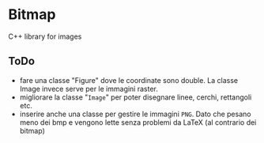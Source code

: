 # Bitmap
C++ library for images

## ToDo
 - fare una classe "Figure" dove le coordinate sono double. La classe Image invece serve per le immagini raster.
 - migliorare la classe "`Image`" per poter disegnare linee, cerchi, rettangoli etc.
 - inserire anche una classe per gestire le immagini `PNG`. Dato che pesano meno dei bmp e vengono lette senza problemi da LaTeX (al contrario dei bitmap)
